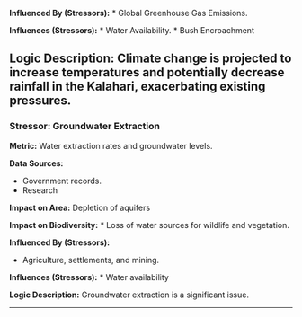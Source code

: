 **Influenced By (Stressors):**
    *   Global Greenhouse Gas Emissions.

**Influences (Stressors):**
    *   Water Availability.
     * Bush Encroachment

**Logic Description:** Climate change is projected to increase temperatures and potentially decrease rainfall in the Kalahari, exacerbating existing pressures.
---
### Stressor: Groundwater Extraction
**Metric:** Water extraction rates and groundwater levels.

**Data Sources:**
 * Government records.
 * Research

**Impact on Area:** Depletion of aquifers

**Impact on Biodiversity:**
        * Loss of water sources for wildlife and vegetation.

**Influenced By (Stressors):**
  * Agriculture, settlements, and mining.

**Influences (Stressors):**
    * Water availability

**Logic Description:** Groundwater extraction is a significant issue.

---